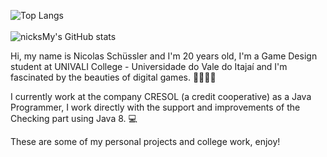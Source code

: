 ![Top Langs](https://github-readme-stats.vercel.app/api/top-langs/?username=nicksMy&layout=compact&theme=radical)
<br>
<br>
![nicksMy's GitHub stats](https://github-readme-stats.vercel.app/api?username=nicksMy&show_icons=true&theme=radical)

Hi, my name is Nicolas Schüssler and I'm 20 years old, I'm a Game Design student at UNIVALI College - Universidade do Vale do Itajaí and I'm fascinated by the beauties of digital games. 🔎🎲👾🔫

I currently work at the company CRESOL (a credit cooperative) as a Java Programmer, I work directly with the support and improvements of the Checking part using Java 8. 💻

These are some of my personal projects and college work, enjoy! 
